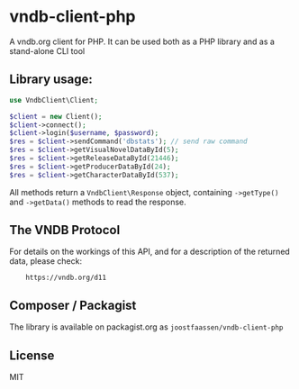 # vndb-client-php

A vndb.org client for PHP. It can be used both as a PHP library and as a stand-alone CLI tool

## Library usage:

```php
use VndbClient\Client;

$client = new Client();
$client->connect();
$client->login($username, $password);
$res = $client->sendCommand('dbstats'); // send raw command
$res = $client->getVisualNovelDataById(5);
$res = $client->getReleaseDataById(21446);
$res = $client->getProducerDataById(24);
$res = $client->getCharacterDataById(537);
```
All methods return a `VndbClient\Response` object, containing `->getType()` and `->getData()` methods to read the response.

## The VNDB Protocol

For details on the workings of this API, and for a description of the returned data, please check:

        https://vndb.org/d11

## Composer / Packagist

The library is available on packagist.org as `joostfaassen/vndb-client-php`

## License

MIT
